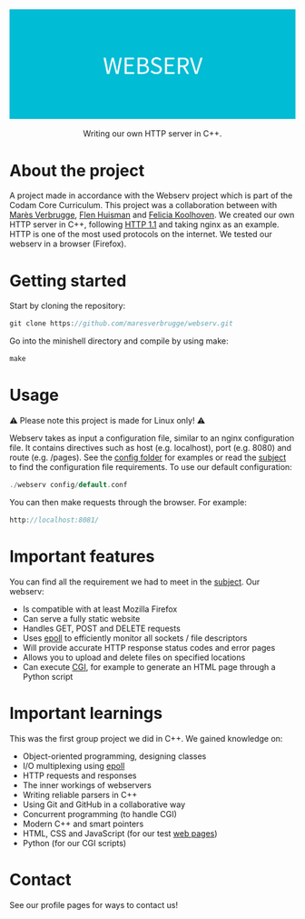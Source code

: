<div align="center">
  <img src="img/WEBSERV.png" alt="logo" width="1000" height="auto" />
  <p>Writing our own HTTP server in C++.</p>
</div>

# About the project
A project made in accordance with the Webserv project which is part of the Codam Core Curriculum. This project was a collaboration between with [Marès Verbrugge](https://github.com/maresverbrugge), [Flen Huisman](https://github.com/fhuisman) and [Felicia Koolhoven](https://github.com/fkoolhoven). We created our own HTTP server in C++, following [HTTP 1.1](https://datatracker.ietf.org/doc/html/rfc2616) and taking nginx as an example. HTTP is one of the most used protocols on the internet. We tested our webserv in a browser (Firefox).

# Getting started
Start by cloning the repository:
```c
git clone https://github.com/maresverbrugge/webserv.git
```
Go into the minishell directory and compile by using make:
```c
make
```

# Usage

⚠️ Please note this project is made for Linux only! ⚠️

Webserv takes as input a configuration file, similar to an nginx configuration file. It contains directives such as host (e.g. localhost), port (e.g. 8080) and route (e.g. /pages). See the [config folder](https://github.com/maresverbrugge/webserv/tree/main/config) for examples or read the [subject](subject.pdf) to find the configuration file requirements. To use our default configuration:

```c
./webserv config/default.conf
```
You can then make requests through the browser. For example:
```c
http://localhost:8081/
```

# Important features
You can find all the requirement we had to meet in the [subject](subject.pdf). Our webserv:
- Is compatible with at least Mozilla Firefox
- Can serve a fully static website
- Handles GET, POST and DELETE requests
- Uses [epoll](https://man7.org/linux/man-pages/man7/epoll.7.html) to efficiently monitor all sockets / file descriptors
- Will provide accurate HTTP response status codes and error pages
- Allows you to upload and delete files on specified locations
- Can execute [CGI](https://www.geeksforgeeks.org/common-gateway-interface-cgi/), for example to generate an HTML page through a Python script

# Important learnings
This was the first group project we did in C++. We gained knowledge on:
- Object-oriented programming, designing classes
- I/O multiplexing using [epoll](https://man7.org/linux/man-pages/man7/epoll.7.html)
- HTTP requests and responses
- The inner workings of webservers
- Writing reliable parsers in C++
- Using Git and GitHub in a collaborative way
- Concurrent programming (to handle CGI)
- Modern C++ and smart pointers
- HTML, CSS and JavaScript (for our test [web pages](https://github.com/maresverbrugge/webserv/tree/main/root))
- Python (for our CGI scripts)

# Contact
See our profile pages for ways to contact us!
